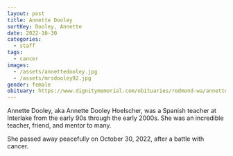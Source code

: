 ```yaml
---
layout: post
title: Annette Dooley
sortKey: Dooley, Annette
date: 2022-10-30
categories:
  - staff
tags:
  - cancer
images:
  - /assets/annettedooley.jpg
  - /assets/mrsdooley92.jpg
gender: female
obituary: https://www.dignitymemorial.com/obituaries/redmond-wa/annette-hoelscher-11161935
---
```

Annette Dooley, aka Annette Dooley Hoelscher, was a Spanish teacher at Interlake from the early 90s through the early 2000s. She was an incredible teacher, friend, and mentor to many.

She passed away peacefully on October 30, 2022, after a battle with cancer.